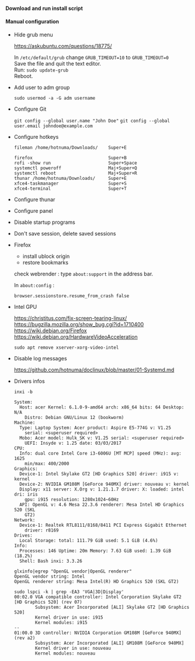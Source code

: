 
#### Download and run install script

#### Manual configuration

* Hide grub menu

    https://askubuntu.com/questions/18775/  

    In `/etc/default/grub` change `GRUB_TIMEOUT=10` to `GRUB_TIMEOUT=0`  
    Save the file and quit the text editor.  
    Run: `sudo update-grub`  
    Reboot.  

* Add user to adm group
    
    `sudo usermod -a -G adm username`

* Configure Git
    
    `git config --global user.name "John Doe"`
    `git config --global user.email johndoe@example.com`

* Configure hotkeys

    ```
    fileman /home/hotnuma/Downloads/    Super+E
    
    firefox                             Super+B
    rofi -show run                      Super+Space
    systemctl poweroff                  Maj+Super+Q
    systemctl reboot                    Maj+Super+R
    thunar /home/hotnuma/Downloads/     Super+E
    xfce4-taskmanager                   Super+S
    xfce4-terminal                      Super+T
    ```

* Configure thunar
* Configure panel
* Disable startup programs
* Don't save session, delete saved sessions

* Firefox
    
    - install ublock origin
    - restore bookmarks
    
    check webrender : type `about:support` in the address bar.

    In `about:config` :

    ```
    browser.sessionstore.resume_from_crash false
    ```

* Intel GPU
    
    https://christitus.com/fix-screen-tearing-linux/  
    https://bugzilla.mozilla.org/show_bug.cgi?id=1710400  
    https://wiki.debian.org/Firefox  
    https://wiki.debian.org/HardwareVideoAcceleration  
    
    `sudo apt remove xserver-xorg-video-intel`

* Disable log messages

    https://github.com/hotnuma/doclinux/blob/master/01-Systemd.md  

* Drivers infos

    `inxi -b`

    ```
    System:
      Host: acer Kernel: 6.1.0-9-amd64 arch: x86_64 bits: 64 Desktop: N/A
        Distro: Debian GNU/Linux 12 (bookworm)
    Machine:
      Type: Laptop System: Acer product: Aspire E5-774G v: V1.25
        serial: <superuser required>
      Mobo: Acer model: Hulk_SK v: V1.25 serial: <superuser required>
        UEFI: Insyde v: 1.25 date: 03/03/2017
    CPU:
      Info: dual core Intel Core i3-6006U [MT MCP] speed (MHz): avg: 1625
        min/max: 400/2000
    Graphics:
      Device-1: Intel Skylake GT2 [HD Graphics 520] driver: i915 v: kernel
      Device-2: NVIDIA GM108M [GeForce 940MX] driver: nouveau v: kernel
      Display: x11 server: X.Org v: 1.21.1.7 driver: X: loaded: intel dri: iris
        gpu: i915 resolution: 1280x1024~60Hz
      API: OpenGL v: 4.6 Mesa 22.3.6 renderer: Mesa Intel HD Graphics 520 (SKL
        GT2)
    Network:
      Device-1: Realtek RTL8111/8168/8411 PCI Express Gigabit Ethernet
        driver: r8169
    Drives:
      Local Storage: total: 111.79 GiB used: 5.1 GiB (4.6%)
    Info:
      Processes: 146 Uptime: 20m Memory: 7.63 GiB used: 1.39 GiB (18.2%)
      Shell: Bash inxi: 3.3.26
    ```

    ```
    glxinfo|egrep "OpenGL vendor|OpenGL renderer"
    OpenGL vendor string: Intel
    OpenGL renderer string: Mesa Intel(R) HD Graphics 520 (SKL GT2)
    ```

    ```
    sudo lspci -k | grep -EA3 'VGA|3D|Display'
    00:02.0 VGA compatible controller: Intel Corporation Skylake GT2 [HD Graphics 520] (rev 07)
            Subsystem: Acer Incorporated [ALI] Skylake GT2 [HD Graphics 520]
            Kernel driver in use: i915
            Kernel modules: i915
    --
    01:00.0 3D controller: NVIDIA Corporation GM108M [GeForce 940MX] (rev a2)
            Subsystem: Acer Incorporated [ALI] GM108M [GeForce 940MX]
            Kernel driver in use: nouveau
            Kernel modules: nouveau
    ```



<!--

# resolv.conf -----------------------------------------------------------------

dest=/etc/resolv.conf
if [[ ! -f ${dest}.bak ]]; then
    echo "*** resolv.conf" | tee -a "$OUTFILE"
    sudo cp "$dest" ${dest}.bak 2>&1 | tee -a "$OUTFILE"
    cname="Wired connection 1"
    nmcli con mod "$cname" ipv4.dns "8.8.8.8 8.8.4.4" 2>&1 | tee -a "$OUTFILE"
    nmcli con mod "$cname" ipv4.ignore-auto-dns yes 2>&1 | tee -a "$OUTFILE"
    nmcli con down "$cname" 2>&1 | tee -a "$OUTFILE"
    nmcli con up "$cname" 2>&1 | tee -a "$OUTFILE"
fi

* Log warning
    
    ```
    Hint: You are currently not seeing messages from other users and the system.
      Users in groups 'adm', 'systemd-journal' can see all messages.
      Pass -q to turn off this notice.
    ```
    
* Use xfce4-terminal instead of x-terminal-emulator

* Disable ssh agent and pgp agent
    
    https://docs.xfce.org/xfce/xfce4-session/advanced#ssh_and_gpg_agents  

* Error message

    ```
    platform MSFT0101:00: failed to claim resource 1
    acpi MSFT0101:00: platform device creation failed: -16
    ```

-->


